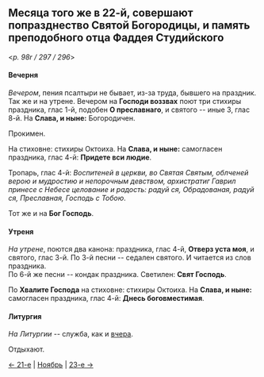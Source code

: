 
## Месяца того же в 22-й, совершают попразднество Святой Богородицы, и память преподобного отца Фаддея Студийского

<*p. 98r / 297 / 296*>

#### Вечерня

*Вечером*, пения псалтыри не бывает, из-за труда, бывшего на праздник. Так же и на утрене. 
Вечером на **Господи воззвах** поют три стихиры праздника, глас 1-й, подобен **О преславнаго**, 
и святого -- иные 3, глас 8-й. На **Слава, и ныне:** Богородичен. 

Прокимен.  

На стиховне: стихиры Октоиха. На **Слава, и ныне:** самогласен праздника, глас 4-й: **Придете вси людие**.    

Тропарь, глас 4-й: *Воспитеней в церкви, во Святая Святым, облченей верою и мудростию и непорочным девством, 
архистратиг Гаврил принесе с Небесе целование и радость: радуй ся, Обрадованая, радуй ся, Преславная, 
Господь с Тобою*. 

Тот же и на **Бог Господь**. 

#### Утреня

*На утрене*, поются два канона: праздника, глас 4-й, **Отверз уста моя**, и святого, глас 3-й. 
По 3-й песни -- седален святого. И читается из слов праздника.  
По 6-й же песни -- кондак праздника. 
Светилен: **Свят Господь**. 

По **Хвалите Господа** на стиховне: стихиры Октоиха. На **Слава, и ныне:** самогласен праздника, глас 4-й: 
**Днесь боговместимая**. 
 
#### Литургия

*На Литургии* -- служба, как и [вчера](11_21_AST.ru.md#Литургия). 

Отдыхают.  

[← 21-е](11_21_AST.ru.md) | [Ноябрь](README.md#22-й) | [23-е →](11_23_AST.ru.md) 
